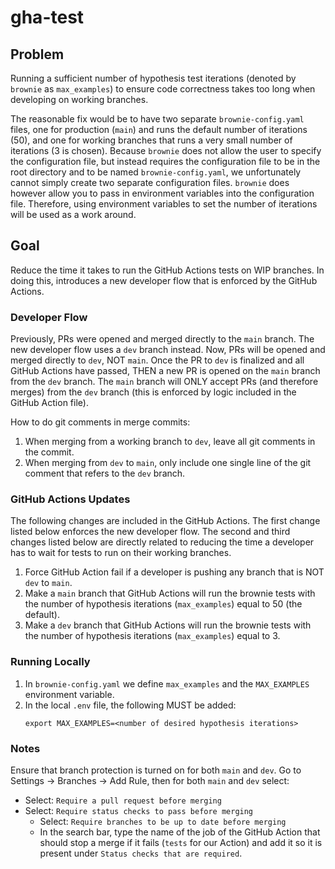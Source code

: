 # gha-test
## Problem
Running a sufficient number of hypothesis test iterations (denoted by `brownie` as `max_examples`) to ensure code correctness takes too long when developing on working branches.

The reasonable fix would be to have two separate `brownie-config.yaml` files, one for production (`main`) and runs the default number of iterations (50), and one for working branches that runs a very small number of iterations (3 is chosen).
Because `brownie` does not allow the user to specify the configuration file, but instead requires the configuration file to be in the root directory and to be named `brownie-config.yaml`, we unfortunately cannot simply create two separate configuration files. 
`brownie` does however allow you to pass in environment variables into the configuration file.
Therefore, using environment variables to set the number of iterations will be used as a work around.

## Goal 
Reduce the time it takes to run the GitHub Actions tests on WIP branches.
In doing this, introduces a new developer flow that is enforced by the GitHub Actions.

### Developer Flow
Previously, PRs were opened and merged directly to the `main` branch.
The new developer flow uses a `dev` branch instead.
Now, PRs will be opened and merged directly to `dev`, NOT `main`.
Once the PR to `dev` is finalized and all GitHub Actions have passed, THEN a new PR is opened on the `main` branch from the `dev` branch.
The `main` branch will ONLY accept PRs (and therefore merges) from the `dev` branch (this is enforced by logic included in the GitHub Action file).

How to do git comments in merge commits:
1. When merging from a working branch to `dev`, leave all git comments in the commit.
1. When merging from `dev` to `main`, only include one single line of the git comment that refers to the `dev` branch.

### GitHub Actions Updates
The following changes are included in the GitHub Actions.
The first change listed below enforces the new developer flow.
The second and third changes listed below are directly related to reducing the time a developer has to wait for tests to run on their working branches.

1. Force GitHub Action fail if a developer is pushing any branch that is NOT `dev` to `main`.
2. Make a `main` branch that GitHub Actions will run the brownie tests with the number of hypothesis iterations (`max_examples`) equal to 50 (the default).
3. Make a `dev` branch that GitHub Actions will run the brownie tests with the number of hypothesis iterations  (`max_examples`) equal to 3.

### Running Locally
1. In `brownie-config.yaml` we define `max_examples` and the `MAX_EXAMPLES` environment variable.
1. In the local `.env` file, the following MUST be added:
   ```
   export MAX_EXAMPLES=<number of desired hypothesis iterations>
   ```

### Notes
Ensure that branch protection is turned on for both `main` and `dev`.
Go to Settings -> Branches -> Add Rule, then for both `main` and `dev` select:
- Select: `Require a pull request before merging`
- Select: `Require status checks to pass before merging`
  - Select: `Require branches to be up to date before merging`
  - In the search bar, type the name of the job of the GitHub Action that should stop a merge if it fails (`tests` for our Action) and add it so it is present under `Status checks that are required`.
